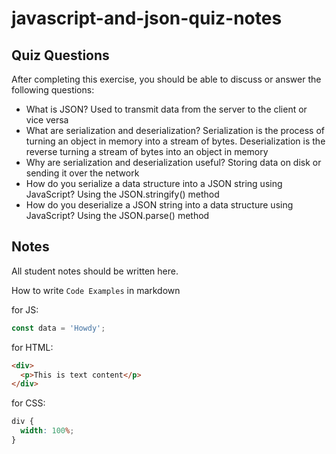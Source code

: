 # javascript-and-json-quiz-notes

## Quiz Questions

After completing this exercise, you should be able to discuss or answer the following questions:

- What is JSON?
  Used to transmit data from the server to the client or vice versa
- What are serialization and deserialization?
  Serialization is the process of turning an object in memory into a stream of bytes. Deserialization is the reverse turning a stream of bytes into an object in memory
- Why are serialization and deserialization useful?
  Storing data on disk or sending it over the network
- How do you serialize a data structure into a JSON string using JavaScript?
  Using the JSON.stringify() method
- How do you deserialize a JSON string into a data structure using JavaScript?
  Using the JSON.parse() method

## Notes

All student notes should be written here.

How to write `Code Examples` in markdown

for JS:

```javascript
const data = 'Howdy';
```

for HTML:

```html
<div>
  <p>This is text content</p>
</div>
```

for CSS:

```css
div {
  width: 100%;
}
```
